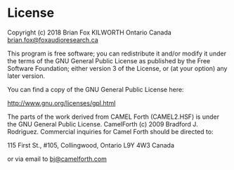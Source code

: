 # License
 
Copyright (c) 2018 Brian Fox
KILWORTH Ontario Canada
brian.fox@foxaudioresearch.ca

This program is free software; you can redistribute it and/or modify
it under the terms of the GNU General Public License as published by
the Free Software Foundation; either version 3 of the License, or
(at your option) any later version.

You can find a copy of the GNU General Public License here:

http://www.gnu.org/licenses/gpl.html

The parts of the work derived from CAMEL Forth (CAMEL2.HSF) is under the GNU General Public License.
CamelForth (c) 2009 Bradford J. Rodriguez.
Commercial inquiries for Camel Forth should be directed to:

115 First St., 
#105, Collingwood, 
Ontario L9Y 4W3 
Canada

or via email to bj@camelforth.com
